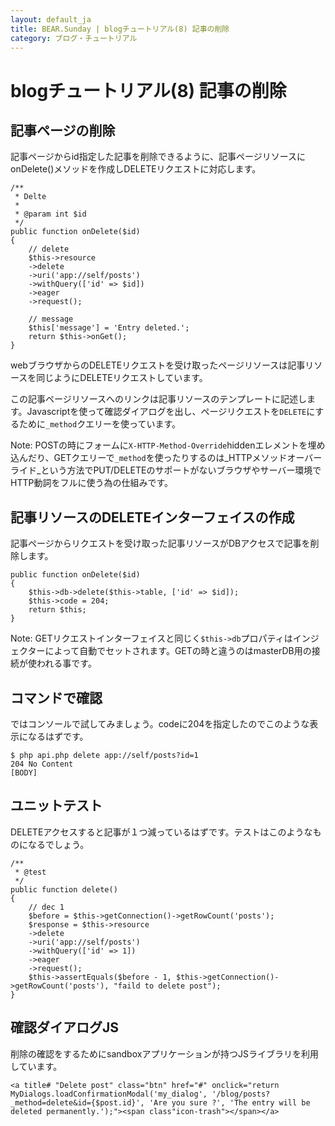 ```yaml
---
layout: default_ja
title: BEAR.Sunday | blogチュートリアル(8) 記事の削除
category: ブログ・チュートリアル
---
```

# blogチュートリアル(8) 記事の削除

## 記事ページの削除 

記事ページからid指定した記事を削除できるように、記事ページリソースにonDelete()メソッドを作成しDELETEリクエストに対応します。

    /**
     * Delte
     * 
     * @param int $id
     */
    public function onDelete($id)
    {
        // delete
        $this->resource
        ->delete
        ->uri('app://self/posts')
        ->withQuery(['id' => $id])
        ->eager
        ->request();
        
        // message
        $this['message'] = 'Entry deleted.';
        return $this->onGet();
    }

webブラウザからのDELETEリクエストを受け取ったページリソースは記事リソースを同じようにDELETEリクエストしています。

この記事ページリソースへのリンクは記事リソースのテンプレートに記述します。Javascriptを使って確認ダイアログを出し、ページリクエストを`DELETE`にするために`_method`クエリーを使っています。

  Note: POSTの時にフォームに`X-HTTP-Method-Override`hiddenエレメントを埋め込んだり、GETクエリーで`_method`を使ったりするのは_HTTPメソッドオーバーライド_という方法でPUT/DELETEのサポートがないブラウザやサーバー環境でHTTP動詞をフルに使う為の仕組みです。

## 記事リソースのDELETEインターフェイスの作成 

記事ページからリクエストを受け取った記事リソースがDBアクセスで記事を削除します。

    public function onDelete($id)
    {
        $this->db->delete($this->table, ['id' => $id]);
        $this->code = 204;
        return $this;
    }

  Note: GETリクエストインターフェイスと同じく`$this->db`プロパティはインジェクターによって自動でセットされます。GETの時と違うのはmasterDB用の接続が使われる事です。


## コマンドで確認
ではコンソールで試してみましょう。codeに204を指定したのでこのような表示になるはずです。

    $ php api.php delete app://self/posts?id=1
    204 No Content
    [BODY]

## ユニットテスト 

DELETEアクセスすると記事が１つ減っているはずです。テストはこのようなものになるでしょう。

    /**
     * @test
     */
    public function delete()
    {
        // dec 1
        $before = $this->getConnection()->getRowCount('posts');
        $response = $this->resource
        ->delete
        ->uri('app://self/posts')
        ->withQuery(['id' => 1])
        ->eager
        ->request();
        $this->assertEquals($before - 1, $this->getConnection()->getRowCount('posts'), "faild to delete post");
    }

## 確認ダイアログJS

削除の確認をするためにsandboxアプリケーションが持つJSライブラリを利用しています。


    <a title# "Delete post" class="btn" href="#" onclick="return MyDialogs.loadConfirmationModal('my_dialog', '/blog/posts?_method=delete&id={$post.id}', 'Are you sure ?', 'The entry will be deleted permanently.');"><span class"icon-trash"></span></a>